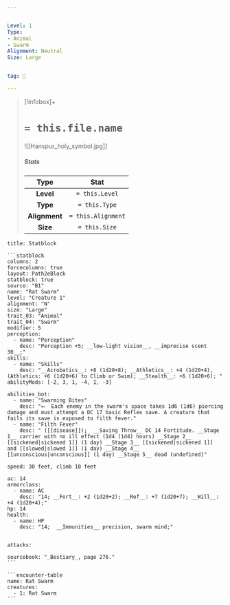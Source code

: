 ```yaml
---


Level: 1
Type:
- Animal
- Swarm
Alignment: Neutral
Size: Large


tag: 👹

---
```


> [!infobox]+
> #  `= this.file.name`
> ![[Hanspur_holy_symbol.jpg]]
> ##### Stats
> Type | Stat |
> :---:|:---:|
> **Level** | `= this.Level` |
> **Type** | `= this.Type` |
> **Alignment** | `= this.Alignment` |
> **Size** | `= this.Size` |



````ad-info
title: Statblock

```statblock
columns: 2
forcecolumns: true
layout: Path2eBlock
statblock: true
source: "B1"
name: "Rat Swarm"
level: "Creature 1"
alignment: "N"
size: "Large"
trait_03: "Animal"
trait_04: "Swarm"
modifier: 5
perception:
  - name: "Perception"
    desc: "Perception +5; __low-light vision__, __imprecise scent 30__;"
skills:
  - name: "Skills"
    desc: "__Acrobatics__: +8 (1d20+8); __Athletics__: +4 (1d20+4), (Athletics: +6 (1d20+6) to Climb or Swim); __Stealth__: +6 (1d20+6); "
abilityMods: [-2, 3, 1, -4, 1, -3]

abilities_bot:
  - name: "Swarming Bites"
    desc: "⬻  Each enemy in the swarm's space takes 1d6 (1d6) piercing damage and must attempt a DC 17 basic Reflex save. A creature that fails its save is exposed to filth fever."
  - name: "Filth Fever"
    desc: " ([[disease]]);  __Saving Throw__ DC 14 Fortitude. __Stage 1__ carrier with no ill effect (1d4 (1d4) hours) __Stage 2__ [[sickened|sickened 1]] (1 day) __Stage 3__ [[sickened|sickened 1]] and [[slowed|slowed 1]] (1 day) __Stage 4__ [[unconscious|unconscious]] (1 day) __Stage 5__ dead (undefined)"

speed: 30 feet, climb 10 feet

ac: 14
armorclass:
  - name: AC
    desc: "14; __Fort__: +2 (1d20+2); __Ref__: +7 (1d20+7); __Will__: +4 (1d20+4);"
hp: 14
health:
  - name: HP
    desc: "14;  __Immunities__ precision, swarm mind;"


attacks:

sourcebook: "_Bestiary_, page 276."
```

```encounter-table
name: Rat Swarm
creatures:
  - 1: Rat Swarm
```

````


